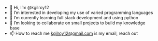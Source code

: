 - 👋 Hi, I’m @kgilroy12
- 👀 I’m interested in developing my use of varied programming languages
- 🌱 I’m currently learning full stack development and using python
- 💞️ I’m looking to collaborate on small projects to build my knowledge base
- 📫 How to reach me kgilroy12@gmail.com is my email, reach out
